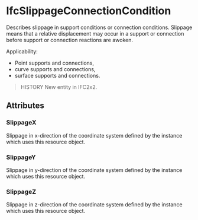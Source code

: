 # IfcSlippageConnectionCondition

Describes slippage in support conditions or connection conditions. Slippage means that a relative displacement may occur in a support or connection before support or connection reactions are awoken.<!-- end of definition -->

Applicability:

* Point supports and connections,
* curve supports and connections,
* surface supports and connections.

> HISTORY New entity in IFC2x2.

## Attributes

### SlippageX
Slippage in x-direction of the coordinate system defined by the instance which uses this resource object.

### SlippageY
Slippage in y-direction of the coordinate system defined by the instance which uses this resource object.

### SlippageZ
Slippage in z-direction of the coordinate system defined by the instance which uses this resource object.
